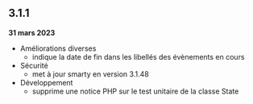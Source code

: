 ## 3.1.1
**31 mars 2023**

- Améliorations diverses
    - indique la date de fin dans les libellés des évènements en cours
- Sécurité
    - met à jour smarty en version 3.1.48
- Développement
    - supprime une notice PHP sur le test unitaire de la classe State
